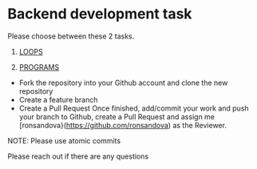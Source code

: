 # Backend development task

Please choose between these 2 tasks.

1. [LOOPS](https://github.com/ronsandova/backend-coding-challenge/tree/main/loops)

2. [PROGRAMS](https://github.com/ronsandova/backend-coding-challenge/tree/main/programs)

* Fork the repository into your Github account and clone the new repository
* Create a feature branch
* Create a Pull Request Once finished, add/commit your work and push your branch to Github, create a Pull Request and assign me [ronsandova}(https://github.com/ronsandova)  as the Reviewer.

NOTE: Please use atomic commits

Please reach out if there are any questions
